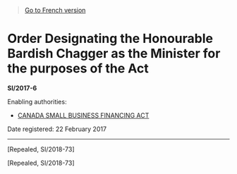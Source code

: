 > [Go to French version](/fr/Règlements/Textes%20réglementaires/2017/6.md)

# Order Designating the Honourable Bardish Chagger as the Minister for the purposes of the Act

**SI/2017-6**

Enabling authorities: 
- [CANADA SMALL BUSINESS FINANCING ACT](/en/Acts/Statutes%20of%20Canada/1998/c.%2036.md)

Date registered: 22 February 2017

----------


[Repealed, SI/2018-73]

[Repealed, SI/2018-73]


